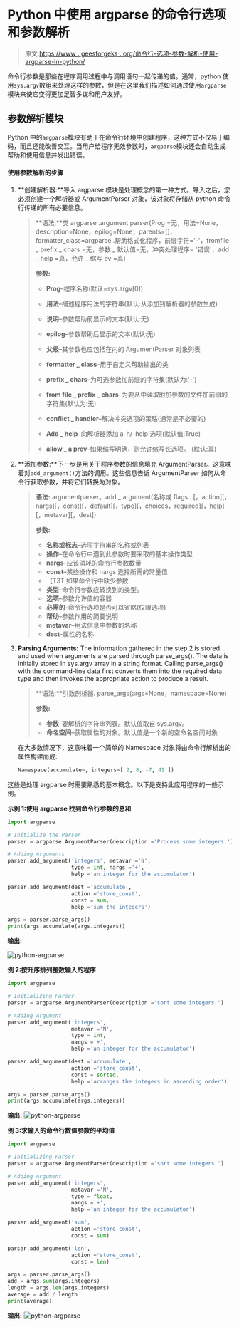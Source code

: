 # Python 中使用 argparse 的命令行选项和参数解析

> 原文:[https://www . geesforgeks . org/命令行-选项-参数-解析-使用-argparse-in-python/](https://www.geeksforgeeks.org/command-line-option-and-argument-parsing-using-argparse-in-python/)

命令行参数是那些在程序调用过程中与调用语句一起传递的值。通常，python 使用`sys.argv`数组来处理这样的参数，但是在这里我们描述如何通过使用`argparse`模块来使它变得更加足智多谋和用户友好。

## 参数解析模块

Python 中的`argparse`模块有助于在命令行环境中创建程序，这种方式不仅易于编码，而且还能改善交互。当用户给程序无效参数时，`argparse`模块还会自动生成帮助和使用信息并发出错误。

#### 使用参数解析的步骤

1.  **创建解析器:**导入 argparse 模块是处理概念的第一种方式。导入之后，您必须创建一个解析器或 ArgumentParser 对象，该对象将存储从 python 命令行传递的所有必要信息。

    > **语法:**类 argparse .argument parser(Prog =无，用法=None，description=None，epilog=None，parents=[]，formatter_class=argparse .帮助格式化程序，前缀字符='-'，fromfile _ prefix _ chars =无，参数 _ 默认值=无，冲突处理程序= '错误'，add _ help =真，允许 _ 缩写 ev =真)
    > 
    > **参数:**
    > 
    > *   **Prog**–程序名称(默认=sys.argv[0])
    > *   **用法**–描述程序用法的字符串(默认:从添加到解析器的参数生成)
    > *   **说明**–参数帮助前显示的文本(默认:无)
    > *   **epilog**–参数帮助后显示的文本(默认:无)
    > *   **父级**–其参数也应包括在内的 ArgumentParser 对象列表
    > *   **formatter _ class**–用于自定义帮助输出的类
    > *   **prefix _ chars**–为可选参数加前缀的字符集(默认为:'-')
    > *   **from file _ prefix _ chars**–为要从中读取附加参数的文件加前缀的字符集(默认为:无)
    > 
    > *   **conflict _ handler**–解决冲突选项的策略(通常是不必要的)
    > *   **Add _ help**–向解析器添加 a-h/–help 选项(默认值:True)
    > *   **allow _ a prev**–如果缩写明确，则允许缩写长选项。 (默认:真)

2.  **添加参数:**下一步是用关于程序参数的信息填充 ArgumentParser。这意味着对`add_argument()`方法的调用。这些信息告诉 ArgumentParser 如何从命令行获取参数，并将它们转换为对象。

    > **语法:** argumentparser。add _ argument(名称或 flags…[，action][，nargs][，const][，default][，type][，choices，required][，help][，metavar][，dest])
    > 
    > **参数:**
    > 
    > *   **名称或标志**–选项字符串的名称或列表
    > *   **操作**–在命令行中遇到此参数时要采取的基本操作类型
    > *   **nargs**–应该消耗的命令行参数数量
    > *   **const**–某些操作和 nargs 选择所需的常量值
    > *   【T3T 如果命令行中缺少参数
    > *   **类型**–命令行参数应转换到的类型。
    > *   **选项**–参数允许值的容器
    > *   **必需的**–命令行选项是否可以省略(仅限选项)
    > *   **帮助**–参数作用的简要说明
    > *   **metavar**–用法信息中参数的名称
    > *   **dest**–属性的名称

3.  **Parsing Arguments:** The information gathered in the step 2 is stored and used when arguments are parsed through parse_args(). The data is initially stored in sys.argv array in a string format. Calling parse_args() with the command-line data first converts them into the required data type and then invokes the appropriate action to produce a result.

    > **语法:**引数剖析器. parse_args(args=None，namespace=None)
    > 
    > **参数:**
    > 
    > *   **参数**–要解析的字符串列表。默认值取自 sys.argv。
    > *   **命名空间**–获取属性的对象。默认值是一个新的空命名空间对象

    在大多数情况下，这意味着一个简单的 Namespace 对象将由命令行解析出的属性构建而成:

    ```py
    Namespace(accumulate=, integers=[ 2, 8, -7, 41 ])
    ```

这些是处理 argparse 时需要熟悉的基本概念。以下是支持此应用程序的一些示例。

**示例 1:使用 argparse 找到命令行参数的总和**

```py
import argparse

# Initialize the Parser
parser = argparse.ArgumentParser(description ='Process some integers.')

# Adding Arguments
parser.add_argument('integers', metavar ='N', 
                    type = int, nargs ='+',
                    help ='an integer for the accumulator')

parser.add_argument(dest ='accumulate', 
                    action ='store_const',
                    const = sum, 
                    help ='sum the integers')

args = parser.parse_args()
print(args.accumulate(args.integers))
```

**输出:**

![python-argparse](img/2cf75a377a0ae9c78208e17158fb998d.png)

**例 2:按升序排列整数输入的程序**

```py
import argparse

# Initializing Parser
parser = argparse.ArgumentParser(description ='sort some integers.')

# Adding Argument
parser.add_argument('integers',
                    metavar ='N',
                    type = int,
                    nargs ='+',
                    help ='an integer for the accumulator')

parser.add_argument(dest ='accumulate',
                    action ='store_const',
                    const = sorted,
                    help ='arranges the integers in ascending order')

args = parser.parse_args()
print(args.accumulate(args.integers))
```

**输出:**
![python-argparse](img/d9bf4cd5a7b1e2a88b48c145c434a46c.png)

**例 3:求输入的命令行数值参数的平均值**

```py
import argparse

# Initializing Parser
parser = argparse.ArgumentParser(description ='sort some integers.')

# Adding Argument
parser.add_argument('integers',
                    metavar ='N',
                    type = float,
                    nargs ='+',
                    help ='an integer for the accumulator')

parser.add_argument('sum',
                    action ='store_const',
                    const = sum)

parser.add_argument('len',
                    action ='store_const',
                    const = len)

args = parser.parse_args()
add = args.sum(args.integers)
length = args.len(args.integers)
average = add / length
print(average)
```

**输出:**
![python-argparse](img/a1d7471192c40c8c3be94619babf8650.png)